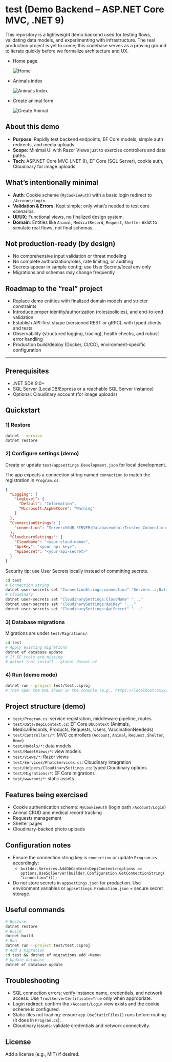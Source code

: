 # test (Demo Backend – ASP.NET Core MVC, .NET 9)

This repository is a lightweight demo backend used for testing flows, validating data models, and experimenting with infrastructure. The real production project is yet to come; this codebase serves as a proving ground to iterate quickly before we formalize architecture and UX.

- Home page
  
  ![Home](docs/images/home.png)

- Animals index
  
  ![Animals Index](docs/images/animals-index.png)

- Create animal form
  
  ![Create Animal](docs/images/create-animal.png)

## About this demo
- **Purpose**: Rapidly test backend endpoints, EF Core models, simple auth redirects, and media uploads.
- **Scope**: Minimal UI with Razor Views just to exercise controllers and data paths.
- **Tech**: ASP.NET Core MVC (.NET 9), EF Core (SQL Server), cookie auth, Cloudinary for image uploads.

## What’s intentionally minimal
- **Auth**: Cookie scheme (`MyCookieAuth`) with a basic login redirect to `/Account/Login`.
- **Validation & Errors**: Kept simple; only what’s needed to test core scenarios.
- **UI/UX**: Functional views, no finalized design system.
- **Domain**: Entities like `Animal`, `MedicalRecord`, `Request`, `Shelter` exist to simulate real flows, not final schemas.

## Not production-ready (by design)
- No comprehensive input validation or threat modeling
- No complete authorization/roles, rate limiting, or auditing
- Secrets appear in sample config; use User Secrets/local env only
- Migrations and schemas may change frequently

## Roadmap to the “real” project
- Replace demo entities with finalized domain models and stricter constraints
- Introduce proper identity/authorization (roles/policies), and end-to-end validation
- Establish API-first shape (versioned REST or gRPC), with typed clients and tests
- Observability (structured logging, tracing), health checks, and robust error handling
- Production build/deploy (Docker, CI/CD), environment-specific configuration

---

## Prerequisites
- .NET SDK 9.0+
- SQL Server (LocalDB/Express or a reachable SQL Server instance)
- Optional: Cloudinary account (for image uploads)

## Quickstart

### 1) Restore
```bash
dotnet --version
dotnet restore
```

### 2) Configure settings (demo)
Create or update `test/appsettings.Development.json` for local development.

The app expects a connection string named `connection` to match the registration in `Program.cs`.

```json
{
  "Logging": {
    "LogLevel": {
      "Default": "Information",
      "Microsoft.AspNetCore": "Warning"
    }
  },
  "ConnectionStrings": {
    "connection": "Server=YOUR_SERVER;Database=depi;Trusted_Connection=True;MultipleActiveResultSets=true;TrustServerCertificate=True"
  },
  "CloudinarySettings": {
    "CloudName": "<your-cloud-name>",
    "ApiKey": "<your-api-key>",
    "ApiSecret": "<your-api-secret>"
  }
}
```

Security tip: use User Secrets locally instead of committing secrets.
```bash
cd test
# Connection string
dotnet user-secrets set "ConnectionStrings:connection" "Server=...;Database=depi;Trusted_Connection=True;MultipleActiveResultSets=true;TrustServerCertificate=True"
# Cloudinary
dotnet user-secrets set "CloudinarySettings:CloudName" "..."
dotnet user-secrets set "CloudinarySettings:ApiKey" "..."
dotnet user-secrets set "CloudinarySettings:ApiSecret" "..."
```

### 3) Database migrations
Migrations are under `test/Migrations/`.
```bash
cd test
# Apply existing migrations
dotnet ef database update
# If EF tools are missing
# dotnet tool install --global dotnet-ef
```

### 4) Run (demo mode)
```bash
dotnet run --project test/test.csproj
# Then open the URL shown in the console (e.g., https://localhost:5xxx)
```

## Project structure (demo)
- `test/Program.cs`: service registration, middleware pipeline, routes
- `test/Data/DepiContext.cs`: EF Core `DbContext` (Animals, MedicalRecords, Products, Requests, Users, VaccinationNeededs)
- `test/Controllers/*`: MVC controllers (`Account`, `Animal`, `Request`, `Shelter`, `Home`)
- `test/Models/*`: data models
- `test/ModelViews/*`: view models
- `test/Views/*`: Razor views
- `test/Services/PhotoServices.cs`: Cloudinary integration
- `test/Helpers/CloudinarySettings.cs`: typed Cloudinary options
- `test/Migrations/*`: EF Core migrations
- `test/wwwroot/*`: static assets

## Features being exercised
- Cookie authentication scheme: `MyCookieAuth` (login path `/Account/Login`)
- Animal CRUD and medical record tracking
- Requests management
- Shelter pages
- Cloudinary-backed photo uploads

## Configuration notes
- Ensure the connection string key is `connection` or update `Program.cs` accordingly:
  - `builder.Services.AddDbContext<DepiContext>(options => options.UseSqlServer(builder.Configuration.GetConnectionString("connection")));`
- Do not store secrets in `appsettings.json` for production. Use environment variables or `appsettings.Production.json` + secure secret storage.

## Useful commands
```bash
# Restore
dotnet restore
# Build
dotnet build
# Run
dotnet run --project test/test.csproj
# Add a migration
cd test && dotnet ef migrations add <Name>
# Update database
dotnet ef database update
```

## Troubleshooting
- SQL connection errors: verify instance name, credentials, and network access. Use `TrustServerCertificate=True` only when appropriate.
- Login redirect: confirm the `/Account/Login` view exists and the cookie scheme is configured.
- Static files not loading: ensure `app.UseStaticFiles()` runs before routing (it does in `Program.cs`).
- Cloudinary issues: validate credentials and network connectivity.

## License
Add a license (e.g., MIT) if desired.
